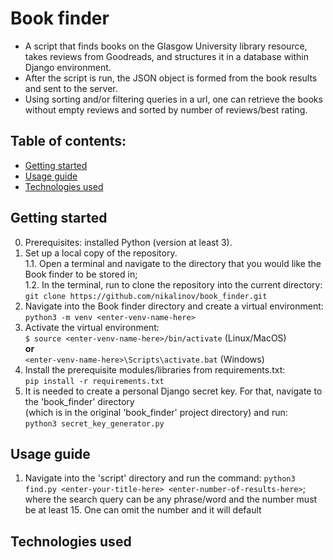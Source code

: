 # Book finder
* A script that finds books on the Glasgow University library resource, takes reviews from Goodreads, and structures it in a database within Django environment.
* After the script is run, the JSON object is formed from the book results and sent to the server.
* Using sorting and/or filtering queries in a url, one can retrieve the books without empty reviews and sorted by number of reviews/best rating.
## Table of contents:
* [Getting started](#getting-started)
* [Usage guide](#usage-guide)
* [Technologies used](#technologies-used)
## Getting started
0. Prerequisites: installed Python (version at least 3).
1. Set up a local copy of the repository.  
  1.1. Open a terminal and navigate to the directory that you would like the Book finder to be stored in;  
  1.2. In the terminal, run to clone the repository into the current directory:  
       `git clone https://github.com/nikalinov/book_finder.git`
2. Navigate into the Book finder directory and create a virtual environment:  
       `python3 -m venv <enter-venv-name-here>`
3. Activate the virtual environment:  
   `$ source <enter-venv-name-here>/bin/activate` (Linux/MacOS)  
   **or**  
   `<enter-venv-name-here>\Scripts\activate.bat` (Windows)
4. Install the prerequisite modules/libraries from requirements.txt:  
   `pip install -r requirements.txt`
5. It is needed to create a personal Django secret key. For that, navigate to the 'book_finder' directory  
   (which is in the original 'book_finder' project directory) and run:  
   `python3 secret_key_generator.py`
## Usage guide
1. Navigate into the 'script' directory and run the command:
   `python3 find.py <enter-your-title-here> <enter-number-of-results-here>`;
   where the search query can be any phrase/word and the number must be at least 15.
   One can omit the number and it will  default 
## Technologies used
